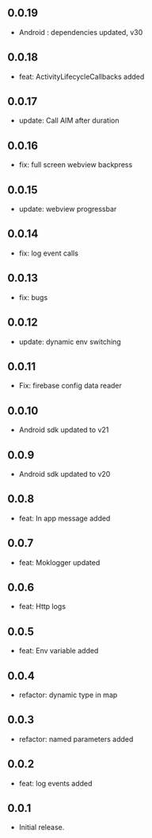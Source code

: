 ## 0.0.19

* Android : dependencies updated, v30

## 0.0.18

* feat: ActivityLifecycleCallbacks added

## 0.0.17

* update: Call AIM after duration

## 0.0.16

* fix: full screen webview backpress

## 0.0.15

* update: webview progressbar

## 0.0.14

* fix: log event calls

## 0.0.13

* fix: bugs

## 0.0.12

* update: dynamic env switching

## 0.0.11

* Fix: firebase config data reader

## 0.0.10

* Android sdk updated to v21

## 0.0.9

* Android sdk updated to v20

## 0.0.8

* feat: In app message added

## 0.0.7

* feat: Moklogger updated

## 0.0.6

* feat: Http logs

## 0.0.5

* feat: Env variable added

## 0.0.4

* refactor: dynamic type in map

## 0.0.3

* refactor: named parameters added

## 0.0.2

* feat: log events added

## 0.0.1

* Initial release.

